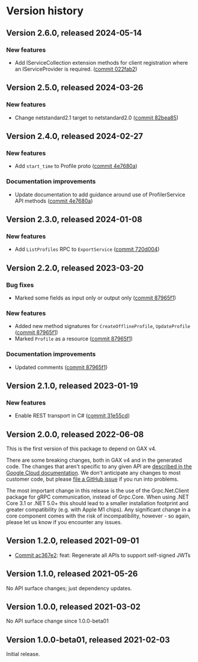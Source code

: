# Version history

## Version 2.6.0, released 2024-05-14

### New features

- Add IServiceCollection extension methods for client registration where an IServiceProvider is required. ([commit 022fab2](https://github.com/googleapis/google-cloud-dotnet/commit/022fab203f28fb9c608972af7f8b83f571ae5694))

## Version 2.5.0, released 2024-03-26

### New features

- Change netstandard2.1 target to netstandard2.0 ([commit 82bea85](https://github.com/googleapis/google-cloud-dotnet/commit/82bea850661975b9750ac30753528cc9d2e05240))

## Version 2.4.0, released 2024-02-27

### New features

- Add `start_time` to Profile proto ([commit 4e7680a](https://github.com/googleapis/google-cloud-dotnet/commit/4e7680a120658891eddb812e47e739e239eb524d))

### Documentation improvements

- Update documentation to add guidance around use of ProfilerService API methods ([commit 4e7680a](https://github.com/googleapis/google-cloud-dotnet/commit/4e7680a120658891eddb812e47e739e239eb524d))

## Version 2.3.0, released 2024-01-08

### New features

- Add `ListProfiles` RPC to `ExportService` ([commit 720d004](https://github.com/googleapis/google-cloud-dotnet/commit/720d004863acc47395697f6bfcb54063f4dd529f))

## Version 2.2.0, released 2023-03-20

### Bug fixes

- Marked some fields as input only or output only ([commit 87965f1](https://github.com/googleapis/google-cloud-dotnet/commit/87965f1990e2eb027e01dfc9f1c7658794bc26b5))

### New features

- Added new method signatures for `CreateOfflineProfile`, `UpdateProfile` ([commit 87965f1](https://github.com/googleapis/google-cloud-dotnet/commit/87965f1990e2eb027e01dfc9f1c7658794bc26b5))
- Marked `Profile` as a resource ([commit 87965f1](https://github.com/googleapis/google-cloud-dotnet/commit/87965f1990e2eb027e01dfc9f1c7658794bc26b5))

### Documentation improvements

- Updated comments ([commit 87965f1](https://github.com/googleapis/google-cloud-dotnet/commit/87965f1990e2eb027e01dfc9f1c7658794bc26b5))

## Version 2.1.0, released 2023-01-19

### New features

- Enable REST transport in C# ([commit 31e55cd](https://github.com/googleapis/google-cloud-dotnet/commit/31e55cdbafe12bfae68e28a75a1b75ceb445684f))

## Version 2.0.0, released 2022-06-08

This is the first version of this package to depend on GAX v4.

There are some breaking changes, both in GAX v4 and in the generated
code. The changes that aren't specific to any given API are [described in the Google Cloud
documentation](https://cloud.google.com/dotnet/docs/reference/help/breaking-gax4).
We don't anticipate any changes to most customer code, but please [file a
GitHub issue](https://github.com/googleapis/google-cloud-dotnet/issues/new/choose)
if you run into problems.

The most important change in this release is the use of the Grpc.Net.Client package
for gRPC communication, instead of Grpc.Core. When using .NET Core 3.1 or .NET 5.0+
this should lead to a smaller installation footprint and greater compatibility (e.g.
with Apple M1 chips). Any significant change in a core component comes with the risk
of incompatibility, however - so again, please let us know if you encounter any
issues.
## Version 1.2.0, released 2021-09-01

- [Commit ac367e2](https://github.com/googleapis/google-cloud-dotnet/commit/ac367e2): feat: Regenerate all APIs to support self-signed JWTs

## Version 1.1.0, released 2021-05-26

No API surface changes; just dependency updates.

## Version 1.0.0, released 2021-03-02

No API surface change since 1.0.0-beta01

## Version 1.0.0-beta01, released 2021-02-03

Initial release.
